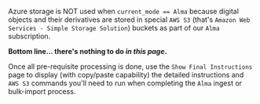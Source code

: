 Azure storage is NOT used when `current_mode == Alma` because digital objects and their derivatives are stored in special `AWS S3` (that's `Amazon Web Services - Simple Storage Solution`) buckets as part of our `Alma` subscription.  

**Bottom line... there's nothing to do _in this page_.**

Once all pre-requisite processing is done, use the `Show Final Instructions` page to display (with copy/paste capability) the detailed instructions and `AWS S3` commands you'll need to run when completing the `Alma` ingest or bulk-import process.  

